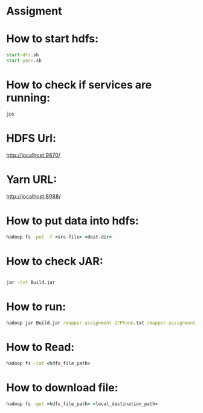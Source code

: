 # Assigment

# How to start hdfs:

```cmd
start-dfs.sh
start-yarn.sh
```

# How to check if services are running:

```cmd
jps
```

# HDFS Url:

[http://localhost:9870/](http://localhost:9870/)

# Yarn URL:

[http://localhost:8088/](http://localhost:8088/)

# How to put data into hdfs:

```cmd
hadoop fs -put -f <src-file> <dest-dir>
```

# How to check JAR:

```cmd

jar -tvf Build.jar

```

# How to run:

```cmd
hadoop jar Build.jar /mapper-assignment-2/Phone.txt /mapper-assignment-2/output
```

# How to Read:

```cmd
hadoop fs -cat <hdfs_file_path>
```

# How to download file:

```cmd
hadoop fs -get <hdfs_file_path> <local_destination_path>
```
